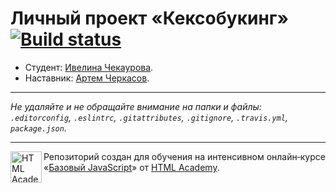 # Личный проект «Кексобукинг» [![Build status][travis-image]][travis-url]

* Студент: [Ивелина Чекаурова](https://up.htmlacademy.ru/javascript/11/user/452149).
* Наставник: [Артем Черкасов](https://up.htmlacademy.ru/javascript/11/user/530727).

---

_Не удаляйте и не обращайте внимание на папки и файлы:_<br>
_`.editorconfig`, `.eslintrc`, `.gitattributes`, `.gitignore`, `.travis.yml`, `package.json`._

---

<a href="https://htmlacademy.ru/intensive/javascript"><img align="left" width="50" height="50" title="HTML Academy" src="https://up.htmlacademy.ru/static/img/intensive/javascript/logo-for-github.svg"></a>

Репозиторий создан для обучения на интенсивном онлайн‑курсе «[Базовый JavaScript](https://htmlacademy.ru/intensive/javascript)» от [HTML Academy](https://htmlacademy.ru).

[travis-image]: https://travis-ci.org/htmlacademy-javascript/452149-keksobooking.svg?branch=master
[travis-url]: https://travis-ci.org/htmlacademy-javascript/452149-keksobooking

